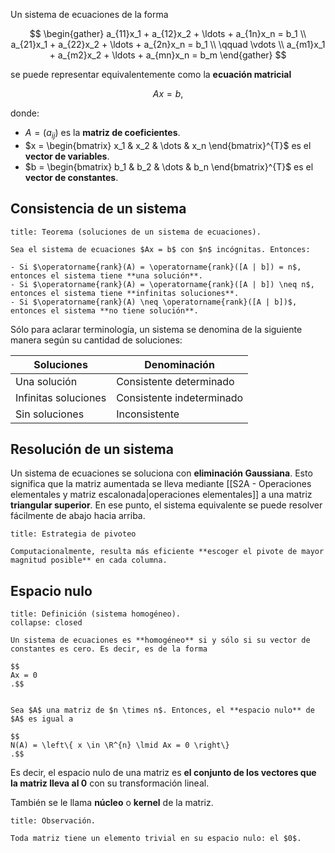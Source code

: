 Un sistema de ecuaciones de la forma

$$
\begin{gather}
a_{11}x_1 + a_{12}x_2 + \ldots + a_{1n}x_n = b_1 \\
a_{21}x_1 + a_{22}x_2 + \ldots + a_{2n}x_n = b_1 \\
\qquad \vdots \\
a_{m1}x_1 + a_{m2}x_2 + \ldots + a_{mn}x_n = b_m
\end{gather}
$$

se puede representar equivalentemente como la **ecuación matricial**

$$
Ax = b
,$$

donde:

- $A = (a_{ij})$ es la **matriz de coeficientes**.
- $x = \begin{bmatrix} x_1 & x_2 & \dots & x_n \end{bmatrix}^{T}$  es el **vector de variables**.
- $b = \begin{bmatrix} b_1 & b_2 & \dots & b_n \end{bmatrix}^{T}$ es el **vector de constantes**.

## Consistencia de un sistema

```ad-theorem
title: Teorema (soluciones de un sistema de ecuaciones).

Sea el sistema de ecuaciones $Ax = b$ con $n$ incógnitas. Entonces:

- Si $\operatorname{rank}(A) = \operatorname{rank}([A | b]) = n$, entonces el sistema tiene **una solución**.
- Si $\operatorname{rank}(A) = \operatorname{rank}([A | b]) \neq n$, entonces el sistema tiene **infinitas soluciones**.
- Si $\operatorname{rank}(A) \neq \operatorname{rank}([A | b])$, entonces el sistema **no tiene solución**.

```

Sólo para aclarar terminología, un sistema se denomina de la siguiente manera según su cantidad de soluciones:

| Soluciones           | Denominación              |
| -------------------- | ------------------------- |
| Una solución         | Consistente determinado   |
| Infinitas soluciones | Consistente indeterminado |
| Sin soluciones       | Inconsistente             |

## Resolución de un sistema

Un sistema de ecuaciones se soluciona con **eliminación Gaussiana**. Esto significa que la matriz aumentada se lleva mediante [[S2A - Operaciones elementales y matriz escalonada|operaciones elementales]] a una matriz **triangular superior**. En ese punto, el sistema equivalente se puede resolver fácilmente de abajo hacia arriba.

```ad-tip
title: Estrategia de pivoteo

Computacionalmente, resulta más eficiente **escoger el pivote de mayor magnitud posible** en cada columna.

```

## Espacio nulo

```ad-definition
title: Definición (sistema homogéneo).
collapse: closed

Un sistema de ecuaciones es **homogéneo** si y sólo si su vector de constantes es cero. Es decir, es de la forma

$$
Ax = 0
.$$

```


```ad-definition

Sea $A$ una matriz de $n \times n$. Entonces, el **espacio nulo** de $A$ es igual a

$$
N(A) = \left\{ x \in \R^{n} \lmid Ax = 0 \right\}
.$$

```

Es decir, el espacio nulo de una matriz es **el conjunto de los vectores que la matriz lleva al $0$** con su transformación lineal.

También se le llama **núcleo** o **kernel** de la matriz.

```ad-proposition
title: Observación.

Toda matriz tiene un elemento trivial en su espacio nulo: el $0$.

```
